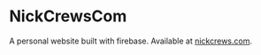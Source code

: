 # NickCrewsCom

A personal website built with firebase. Available at [nickcrews.com](https://www.nickcrews.com/).
